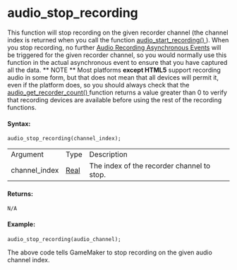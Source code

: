 # audio_stop_recording

This function will stop recording on the given recorder channel (the
channel index is returned when you call the function [
audio_start_recording() ](audio_start_recording) ). When you stop
recording, no further [Audio Recording Asynchronous
Events](../../../../../The_Asset_Editors/Object_Properties/Async_Events/Audio_Recording)
will be triggered for the given recorder channel, so you would normally
use this function in the actual asynchronous event to ensure that you
have captured all the data. ** NOTE ** Most platforms **except HTML5**
support recording audio in some form, but that does not mean that all
devices will permit it, even if the platform does, so you should always
check that the [ audio_get_recorder_count()
](audio_get_recorder_count) function returns a value greater than 0
to verify that recording devices are available before using the rest of
the recording functions.

#### Syntax:

``` gml
audio_stop_recording(channel_index);
```

|               |                                                                            |                                            |
|---------------|----------------------------------------------------------------------------|--------------------------------------------|
| Argument      | Type                                                                       | Description                                |
| channel_index |  [Real](../../../../../../GameMaker_Language/GML_Overview/Data_Types)  | The index of the recorder channel to stop. |

#### Returns:

``` gml
N/A
```

#### Example:

``` gml
audio_stop_recording(audio_channel);
```

The above code tells GameMaker to stop recording on the given audio
channel index.
